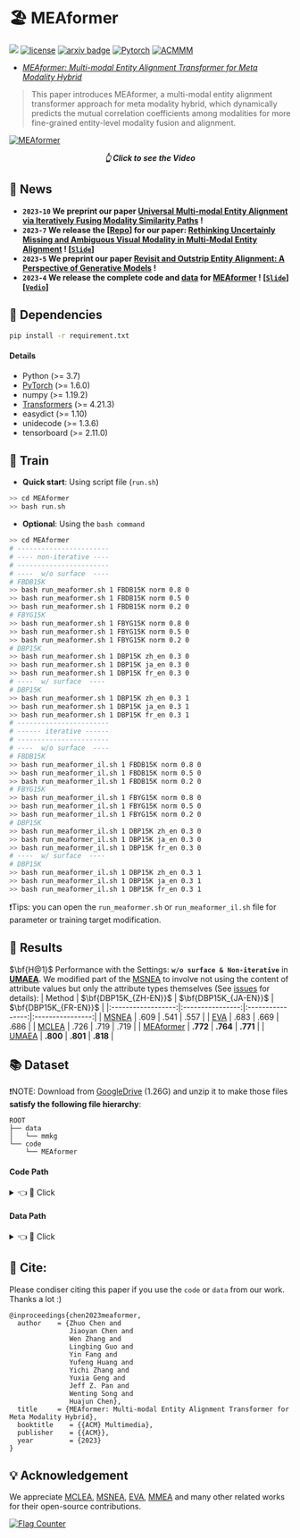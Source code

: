 # 🏖️ MEAformer
![](https://img.shields.io/badge/version-1.0.1-blue)
[![license](https://img.shields.io/github/license/mashape/apistatus.svg?maxAge=2592000)](https://github.com/zjukg/MEAformer/blob/main/licence)
[![arxiv badge](https://img.shields.io/badge/arxiv-2212.14454-red)](https://arxiv.org/abs/2212.14454)
[![Pytorch](https://img.shields.io/badge/PyTorch-%23EE4C2C.svg?e&logo=PyTorch&logoColor=white)](https://pytorch.org/)
[![ACMMM](https://img.shields.io/badge/ACM%20MM-2023-%23bd9f65?labelColor=%233d4cac&color=%23dd2167)](https://www.acmmm2023.org/)

 - [*MEAformer: Multi-modal Entity Alignment Transformer for Meta Modality Hybrid*](https://arxiv.org/abs/2212.14454)
>This paper introduces MEAformer, a multi-modal entity alignment transformer approach for meta modality hybrid, which dynamically predicts the mutual correlation coefficients among modalities for more fine-grained entity-level modality fusion and alignment.

<!--<div align="center">
    <img src="https://github.com/zjukg/MEAformer/blob/main/IMG/MEAformer.jpg" width="95%" height="auto" />
</div> -->

[![MEAformer](https://github.com/zjukg/MEAformer/blob/main/IMG/MEAformer.jpg)](https://youtu.be/5Kjzg0EPavI "MEAformer")
<p align="center"><i><b>👆 Click to see the Video</b></i></p>

## 🔔 News
- **`2023-10` We preprint our paper [Universal Multi-modal Entity Alignment via Iteratively Fusing Modality Similarity Paths](https://arxiv.org/abs/2310.05364) !**
- **`2023-7` We release the [[Repo](https://github.com/zjukg/UMAEA)] for our paper: [Rethinking Uncertainly Missing and Ambiguous Visual Modality in Multi-Modal Entity Alignment](https://arxiv.org/abs/2307.16210) ! [[`Slide`](https://github.com/zjukg/UMAEA/blob/main/Slide/Chen-ISWC-2023.pdf)]** 
- **`2023-5` We preprint our paper [Revisit and Outstrip Entity Alignment: A Perspective of Generative Models](https://arxiv.org/abs/2305.14651) !**
- **`2023-4` We release the complete code and [data](https://drive.google.com/file/d/1VIWcc3KDcLcRImeSrF2AyhetBLq_gsnx/view?usp=sharing) for [MEAformer](https://github.com/zjukg/MEAformer) ! [[`Slide`](https://github.com/zjukg/MEAformer/blob/main/Slide/MEAformer-Slide.pdf)] [[`Vedio`](https://youtu.be/5Kjzg0EPavI)]**

<!-- >In this paper .... -->

## 🔬 Dependencies
```bash
pip install -r requirement.txt
```
#### Details
- Python (>= 3.7)
- [PyTorch](http://pytorch.org/) (>= 1.6.0)
- numpy (>= 1.19.2)
- [Transformers](http://huggingface.co/transformers/) (>= 4.21.3)
- easydict (>= 1.10)
- unidecode (>= 1.3.6)
- tensorboard (>= 2.11.0)




## 🚀 Train
- **Quick start**: Using  script file (`run.sh`)
```bash
>> cd MEAformer
>> bash run.sh
```
- **Optional**: Using the `bash command`
```bash
>> cd MEAformer
# -----------------------
# ---- non-iterative ----
# -----------------------
# ----  w/o surface  ---- 
# FBDB15K
>> bash run_meaformer.sh 1 FBDB15K norm 0.8 0 
>> bash run_meaformer.sh 1 FBDB15K norm 0.5 0 
>> bash run_meaformer.sh 1 FBDB15K norm 0.2 0 
# FBYG15K
>> bash run_meaformer.sh 1 FBYG15K norm 0.8 0 
>> bash run_meaformer.sh 1 FBYG15K norm 0.5 0 
>> bash run_meaformer.sh 1 FBYG15K norm 0.2 0 
# DBP15K
>> bash run_meaformer.sh 1 DBP15K zh_en 0.3 0 
>> bash run_meaformer.sh 1 DBP15K ja_en 0.3 0 
>> bash run_meaformer.sh 1 DBP15K fr_en 0.3 0
# ----  w/ surface  ---- 
# DBP15K
>> bash run_meaformer.sh 1 DBP15K zh_en 0.3 1 
>> bash run_meaformer.sh 1 DBP15K ja_en 0.3 1 
>> bash run_meaformer.sh 1 DBP15K fr_en 0.3 1
# -----------------------
# ------ iterative ------
# -----------------------
# ----  w/o surface  ---- 
# FBDB15K
>> bash run_meaformer_il.sh 1 FBDB15K norm 0.8 0 
>> bash run_meaformer_il.sh 1 FBDB15K norm 0.5 0 
>> bash run_meaformer_il.sh 1 FBDB15K norm 0.2 0 
# FBYG15K
>> bash run_meaformer_il.sh 1 FBYG15K norm 0.8 0 
>> bash run_meaformer_il.sh 1 FBYG15K norm 0.5 0 
>> bash run_meaformer_il.sh 1 FBYG15K norm 0.2 0 
# DBP15K
>> bash run_meaformer_il.sh 1 DBP15K zh_en 0.3 0 
>> bash run_meaformer_il.sh 1 DBP15K ja_en 0.3 0 
>> bash run_meaformer_il.sh 1 DBP15K fr_en 0.3 0
# ----  w/ surface  ---- 
# DBP15K
>> bash run_meaformer_il.sh 1 DBP15K zh_en 0.3 1 
>> bash run_meaformer_il.sh 1 DBP15K ja_en 0.3 1 
>> bash run_meaformer_il.sh 1 DBP15K fr_en 0.3 1
```

❗Tips: you can open the `run_meaformer.sh` or `run_meaformer_il.sh` file for parameter or training target modification.

## 🎯 Results

$\bf{H@1}$ Performance with the Settings: **`w/o surface & Non-iterative`** in **[UMAEA](https://github.com/zjukg/umaea)**. We modified part of the [MSNEA](https://github.com/liyichen-cly/MSNEA) to involve not using the content of attribute values but only the attribute types themselves (See [issues](https://github.com/zjukg/MEAformer/issues/3) for details):
| Method | $\bf{DBP15K_{ZH-EN}}$ | $\bf{DBP15K_{JA-EN}}$ | $\bf{DBP15K_{FR-EN}}$ |
|:------------------:|:----------------:|:----------------:|:----------------:|
|        [MSNEA](https://github.com/liyichen-cly/MSNEA)          |    .609     |     .541     |      .557     |
|        [EVA](https://github.com/cambridgeltl/eva)          |    .683     |     .669    |      .686     |
|        [MCLEA](https://github.com/lzxlin/mclea)          |    .726     |     .719     |      .719     |
|        [MEAformer](https://github.com/zjukg/MEAformer)         |    **.772**     |     **.764**     |      **.771**     |
|        [UMAEA](https://github.com/zjukg/umaea)         |    **.800**     |     **.801**     |      **.818**     |


## 📚 Dataset
❗NOTE: Download from [GoogleDrive](https://drive.google.com/file/d/1VIWcc3KDcLcRImeSrF2AyhetBLq_gsnx/view?usp=sharing) (1.26G) and unzip it to make those files **satisfy the following file hierarchy**:
```
ROOT
├── data
│   └── mmkg
└── code
    └── MEAformer
```

#### Code Path
<details>
    <summary>👈 🔎 Click</summary>
 
```
MEAformer
├── config.py
├── main.py
├── requirement.txt
├── run_meaformer.sh
├── run_meaformer_il.sh
├── run.sh
├── model
│   ├── __init__.py
│   ├── layers.py
│   ├── MEAformer_loss.py
│   ├── MEAformer.py
│   ├── MEAformer_tools.py
│   └── Tool_model.py
├── src
│   ├── __init__.py
│   ├── distributed_utils.py
│   ├── data.py
│   └── utils.py
└── torchlight
    ├── __init__.py
    ├── logger.py
    ├── metric.py
    └── utils.py
```

</details>


#### Data Path
<details>
    <summary>👈 🔎 Click</summary>
 
```
mmkg
├── DBP15K
│   ├── fr_en
│   │   ├── ent_ids_1
│   │   ├── ent_ids_2
│   │   ├── ill_ent_ids
│   │   ├── training_attrs_1
│   │   ├── training_attrs_2
│   │   ├── triples_1
│   │   └── triples_2
│   ├── ja_en
│   │   ├── ent_ids_1
│   │   ├── ent_ids_2
│   │   ├── ill_ent_ids
│   │   ├── training_attrs_1
│   │   ├── training_attrs_2
│   │   ├── triples_1
│   │   └── triples_2
│   ├── translated_ent_name
│   │   ├── dbp_fr_en.json
│   │   ├── dbp_ja_en.json
│   │   └── dbp_zh_en.json
│   └── zh_en
│       ├── ent_ids_1
│       ├── ent_ids_2
│       ├── ill_ent_ids
│       ├── training_attrs_1
│       ├── training_attrs_2
│       ├── triples_1
│       └── triples_2
├── FBDB15K
│   └── norm
│       ├── ent_ids_1
│       ├── ent_ids_2
│       ├── ill_ent_ids
│       ├── training_attrs_1
│       ├── training_attrs_2
│       ├── triples_1
│       └── triples_2
├── FBYG15K
│   └── norm
│       ├── ent_ids_1
│       ├── ent_ids_2
│       ├── ill_ent_ids
│       ├── training_attrs_1
│       ├── training_attrs_2
│       ├── triples_1
│       └── triples_2
├── embedding
│   └── glove.6B.300d.txt
├── pkls
│   ├── dbpedia_wikidata_15k_dense_GA_id_img_feature_dict.pkl
│   ├── dbpedia_wikidata_15k_norm_GA_id_img_feature_dict.pkl
│   ├── FBDB15K_id_img_feature_dict.pkl
│   ├── FBYG15K_id_img_feature_dict.pkl
│   ├── fr_en_GA_id_img_feature_dict.pkl
│   ├── ja_en_GA_id_img_feature_dict.pkl
│   └── zh_en_GA_id_img_feature_dict.pkl
├── MEAformer
└── dump
```

</details>

## 🤝 Cite:
Please condiser citing this paper if you use the ```code``` or ```data``` from our work.
Thanks a lot :)

```bigquery
@inproceedings{chen2023meaformer,
  author    = {Zhuo Chen and
               Jiaoyan Chen and
               Wen Zhang and
               Lingbing Guo and
               Yin Fang and
               Yufeng Huang and
               Yichi Zhang and
               Yuxia Geng and
               Jeff Z. Pan and
               Wenting Song and
               Huajun Chen},
  title     = {MEAformer: Multi-modal Entity Alignment Transformer for Meta Modality Hybrid},
  booktitle    = {{ACM} Multimedia},
  publisher    = {{ACM}},
  year         = {2023}
}
```


## 💡 Acknowledgement

We appreciate [MCLEA](https://github.com/lzxlin/MCLEA), [MSNEA](https://github.com/liyichen-cly/MSNEA), [EVA](https://github.com/cambridgeltl/eva), [MMEA](https://github.com/liyichen-cly/MMEA) and many other related works for their open-source contributions.

<a href="https://info.flagcounter.com/VOlE"><img src="https://s11.flagcounter.com/count2/VOlE/bg_FFFFFF/txt_000000/border_F7F7F7/columns_6/maxflags_12/viewers_3/labels_0/pageviews_0/flags_0/percent_0/" alt="Flag Counter" border="0"></a>
